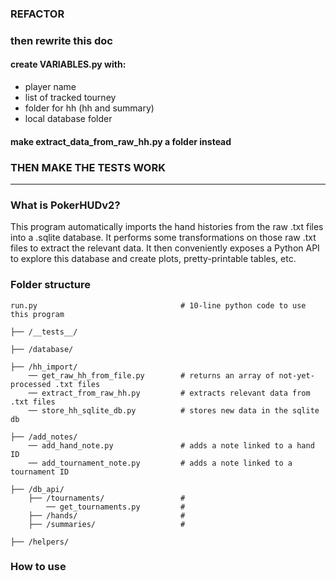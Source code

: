 
### REFACTOR

### then rewrite this doc

#### create VARIABLES.py with:
- player name
- list of tracked tourney
- folder for hh (hh and summary)
- local database folder

#### make extract_data_from_raw_hh.py a folder instead 

### THEN MAKE THE TESTS WORK

_______

### What is PokerHUDv2?

This program automatically imports the hand histories from the raw .txt files into a .sqlite database. 
It performs some transformations on those raw .txt files to extract the relevant data. It then conveniently exposes a Python API to explore this database and create plots, pretty-printable tables, etc. 

### Folder structure


    run.py                                # 10-line python code to use this program
    
    ├── /__tests__/     
    
    ├── /database/     

    ├── /hh_import/                       
        ── get_raw_hh_from_file.py        # returns an array of not-yet-processed .txt files
        ── extract_from_raw_hh.py         # extracts relevant data from .txt files
        ── store_hh_sqlite_db.py          # stores new data in the sqlite db
        
    ├── /add_notes/                        
        ── add_hand_note.py               # adds a note linked to a hand ID
        ── add_tournament_note.py         # adds a note linked to a tournament ID
        
    ├── /db_api/                         
        ├── /tournaments/                 # 
            ── get_tournaments.py         # 
        ├── /hands/                       # 
        ├── /summaries/                   # 
        
    ├── /helpers/                         


### How to use
